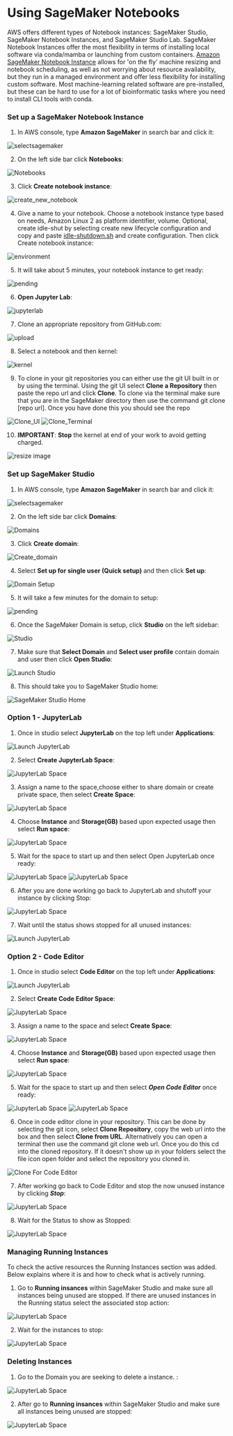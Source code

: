 # Using SageMaker Notebooks

AWS offers different types of Notebook instances: SageMaker Studio, SageMaker Notebook Instances, and SageMaker Studio Lab. SageMaker Notebook Instances offer the most flexibility in terms of installing local software via conda/mamba or launching from custom containers. [Amazon SageMaker Notebook Instance](https://docs.aws.amazon.com/sagemaker/latest/dg/nbi.html) allows for 'on the fly' machine resizing and notebook scheduling, as well as not worrying about resource availability, but they run in a managed environment and offer less flexibility for installing custom software. Most machine-learning related software are pre-installed, but these can be hard to use for a lot of bioinformatic tasks where you need to install CLI tools with conda.

### Set up a SageMaker Notebook Instance

1. In AWS console, type **Amazon SageMaker** in search bar and click it:

  ![selectsagemaker](/images/images_for_creating_AWS_notebooks/Screenshot1.png)

2. On the left side bar click **Notebooks**:

  ![Notebooks](/images/images_for_creating_AWS_notebooks/Screenshot2.png)

3. Click **Create notebook instance**:

  ![create_new_notebook](/images/images_for_creating_AWS_notebooks/Screenshot3.png)

4. Give a name to your notebook. Choose a notebook instance type based on needs, Amazon Linux 2 as platform identifier, volume. Optional, create idle-shut by selecting create new lifecycle configuration and copy and paste [idle-shutdown.sh](/idle-shutdown.sh) and create configuration. Then click Create notebook instance:

  ![environment](/images/images_for_creating_AWS_notebooks/Screenshot4.png)
   
5. It will take about 5 minutes, your notebook instance to get ready:

  ![pending](/images/images_for_creating_AWS_notebooks/Screenshot5.png)
   
   
6. **Open Jupyter Lab**:

  ![jupyterlab](/images/images_for_creating_AWS_notebooks/Screenshot6.png)

7. Clone an appropriate repository from GitHub.com:

  ![upload](/images/images_for_creating_AWS_notebooks/Screenshot7.png)

8. Select a notebook and then kernel:

  ![kernel](/images/images_for_creating_AWS_notebooks/Screenshot8.png)

9.  To clone in your git repositories you can either use the git UI built in or by using the terminal. Using the git UI select **Clone a Repository** then paste the repo url and click **Clone**. To clone via the terminal make sure that you are in the SageMaker directory then use the command git clone [repo url]. Once you have done this you should see the repo 

  ![Clone_UI](/images/images_for_creating_AWS_notebooks/Clone_UI.png)
  ![Clone_Terminal](/images/images_for_creating_AWS_notebooks/Clone_Terminal.png)

10. **IMPORTANT**: **Stop** the kernel at end of your work to avoid getting charged.

  ![resize image](/images/images_for_creating_AWS_notebooks/Screenshot9.png)



### Set up SageMaker Studio

1. In AWS console, type **Amazon SageMaker** in search bar and click it:

  ![selectsagemaker](/images/images_for_creating_AWS_notebooks/Screenshot1.png)

2. On the left side bar click **Domains**:

  ![Domains](/images/images_for_creating_AWS_notebooks/Screenshot10.png)

3. Click **Create domain**:

  ![Create_domain](/images/images_for_creating_AWS_notebooks/Screenshot11.png)

4. Select **Set up for single user (Quick setup)** and then click **Set up**:

  ![Domain Setup](/images/images_for_creating_AWS_notebooks/Screenshot12.png)
   
5. It will take a few minutes for the domain to setup:

  ![pending](/images/images_for_creating_AWS_notebooks/Screenshot13.png)
   
6. Once the SageMaker Domain is setup, click **Studio** on the left sidebar:

  ![Studio](/images/images_for_creating_AWS_notebooks/Screenshot14.png)

7. Make sure that **Select Domain** and **Select user profile** contain domain and user then click **Open Studio**:

  ![Launch Studio](/images/images_for_creating_AWS_notebooks/Screenshot15.png)

8. This should take you to SageMaker Studio home:

  ![SageMaker Studio Home](/images/images_for_creating_AWS_notebooks/Screenshot16.png)


  ### Option 1 - JupyterLab 

1. Once in studio select **JupyterLab** on the top left under **Applications**:

  ![Launch JupyterLab](/images/images_for_creating_AWS_notebooks/Screenshot17.png)

2. Select **Create JupyterLab Space**:

  ![JupyterLab Space](/images/images_for_creating_AWS_notebooks/Screenshot18.png)

3. Assign a name to the space,choose either to share domain or create private space, then select **Create Space**:

  ![JupyterLab Space](/images/images_for_creating_AWS_notebooks/Screenshot19.png)

4. Choose **Instance** and **Storage(GB)** based upon expected usage then select **Run space**: 

  ![JupyterLab Space](/images/images_for_creating_AWS_notebooks/Screenshot20.png)

5. Wait for the space to start up and then select Open JupyterLab once ready:

  ![JupyterLab Space](/images/images_for_creating_AWS_notebooks/Screenshot21.png)
  ![JupyterLab Space](/images/images_for_creating_AWS_notebooks/Screenshot22.png)

6. After you are done working go back to JupyterLab and shutoff your instance by clicking Stop:

  ![JupyterLab Space](/images/images_for_creating_AWS_notebooks/Screenshot23.png)

7. Wait until the status shows stopped for all unused instances:

  ![Launch JupyterLab](/images/images_for_creating_AWS_notebooks/Screenshot24.png)



### Option 2 - Code Editor

1. Once in studio select **Code Editor** on the top left under **Applications**:

  ![Launch JupyterLab](/images/images_for_creating_AWS_notebooks/Screenshot25.png)

2. Select **Create Code Editor Space**:

  ![JupyterLab Space](/images/images_for_creating_AWS_notebooks/Screenshot26.png)

3. Assign a name to the space and select **Create Space**:

  ![JupyterLab Space](/images/images_for_creating_AWS_notebooks/Screenshot27.png)

4. Choose **Instance** and **Storage(GB)** based upon expected usage then select **Run space**: 

  ![JupyterLab Space](/images/images_for_creating_AWS_notebooks/Screenshot28.png)

5. Wait for the space to start up and then select ***Open Code Editor*** once ready:

  ![JupyterLab Space](/images/images_for_creating_AWS_notebooks/Screenshot29.png)
  ![JupyterLab Space](/images/images_for_creating_AWS_notebooks/Screenshot30.png)

6. Once in code editor clone in your repository. This can be done by selecting the git icon, select **Clone Repository**, copy the web url into the box and then select **Clone from URL**. Alternatively you can open a terminal then use the command git clone web url. Once you do this cd into the cloned repository. If it doesn't show up in your folders select the file icon open folder and select the repository you cloned in. 

  ![Clone For Code Editor](/images/images_for_creating_AWS_notebooks/Clone_CodeEditor.png)

7. After working go back to Code Editor and stop the now unused instance by clicking ***Stop***:

  ![JupyterLab Space](/images/images_for_creating_AWS_notebooks/Screenshot31.png)

8. Wait for the Status to show as Stopped:

  ![JupyterLab Space](/images/images_for_creating_AWS_notebooks/Screenshot32.png)


### Managing Running Instances
 To check the active resources the Running Instances section was added. Below explains where it is and how to check what is actively running. 

 1. Go to **Running insances** within SageMaker Studio and make sure all instances being unused are stopped. If there are unused instances in the Running status select the associated stop action:

  ![JupyterLab Space](/images/images_for_creating_AWS_notebooks/Screenshot33.png)

2. Wait for the instances to stop:

  ![JupyterLab Space](/images/images_for_creating_AWS_notebooks/Screenshot34.png)

### Deleting Instances
1. Go to the Domain you are seeking to delete a instance. :

  ![JupyterLab Space](/images/images_for_creating_AWS_notebooks/Screenshot35.png)

2. After go to **Running insances** within SageMaker Studio and make sure all instances being unused are stopped:

  ![JupyterLab Space](/images/images_for_creating_AWS_notebooks/Screenshot36.png)

